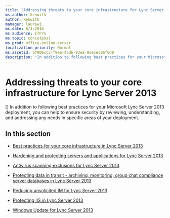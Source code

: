 ```yaml
---
title: "Addressing threats to your core infrastructure for Lync Server 2013"
ms.author: kenwith
author: kenwith
manager: laurawi
ms.date: 8/1/2016
ms.audience: ITPro
ms.topic: concetpual
ms.prod: office-online-server
localization_priority: Normal
ms.assetid: bf90ecc3-f9ea-45db-93e2-9aecec06f0d8
description: "In addition to following best practices for your Microsoft Lync Server 2013 deployment, you can help to ensure security by reviewing, understanding, and addressing any needs in specific areas of your deployment."
---
```


# Addressing threats to your core infrastructure for Lync Server 2013
[]
In addition to following best practices for your Microsoft Lync Server 2013 deployment, you can help to ensure security by reviewing, understanding, and addressing any needs in specific areas of your deployment.
  
## In this section

- [Best practices for your core infrastructure in Lync Server 2013](best-practices-for-your-core-infrastructure-in-lync-server-2013.md)
    
- [Hardening and protecting servers and applications for Lync Server 2013](hardening-and-protecting-servers-and-applications-for-lync-server-2013.md)
    
- [Antivirus scanning exclusions for Lync Server 2013](antivirus-scanning-exclusions-for-lync-server-2013.md)
    
- [Protecting data in transit - archiving, monitoring, group chat compliance server databases in Lync Server 2013](protecting-data-in-transit-–-archiving-monitoring-group-chat-compliance-server-d.md)
    
- [Reducing unsolicited IM for Lync Server 2013](reducing-unsolicited-im-for-lync-server-2013.md)
    
- [Protecting IIS in Lync Server 2013](protecting-iis-in-lync-server-2013.md)
    
- [Windows Update for Lync Server 2013](windows-update-for-lync-server-2013.md)
    

